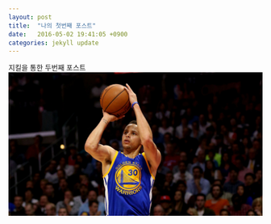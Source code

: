 ```yaml
---
layout: post
title:  "나의 첫번째 포스트"
date:   2016-05-02 19:41:05 +0900
categories: jekyll update
---
```

지킬을 통한 두번째 포스트
![Alt text](images/curry.jpg "Stephen Curry")

